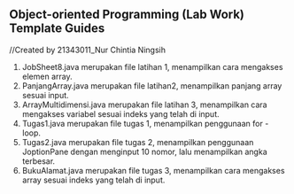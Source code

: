 ## Object-oriented Programming (Lab Work) Template Guides
//Created by 21343011_Nur Chintia Ningsih
1. JobSheet8.java merupakan file latihan 1, menampilkan cara mengakses elemen array.
2. PanjangArray.java merupakan file latihan2, menampilkan panjang array sesuai input.
3. ArrayMultidimensi.java merupakan file latihan 3, menampilkan cara mengakses variabel sesuai indeks yang
telah di input.
4. Tugas1.java merupakan file tugas 1, menampilkan penggunaan for - loop.
5. Tugas2.java merupakan file tugas 2, menampilkan penggunaan JoptionPane 
dengan menginput 10 nomor, lalu menampilkan angka terbesar. 
6. BukuAlamat.java merupakan file tugas 3, menampilkan cara mengakses array sesuai indeks
yang telah di input. 
